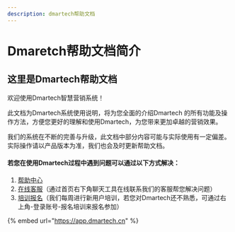 ```yaml
---
description: dmartech帮助文档
---
```


# Dmaretch帮助文档简介

## 这里是Dmartech帮助文档

欢迎使用Dmartech智慧营销系统！

此文档为Dmartech系统使用说明，将为您全面的介绍Dmartech 的所有功能及操作方法，方便您更好的理解和使用Dmartech，为您带来更加卓越的营销效果。

我们的系统在不断的完善与升级，此文档中部分内容可能与实际使用有一定偏差。实际操作请以产品版本为准，我们也会及时更新帮助文档。

#### 若您在使用Dmartech过程中遇到问题可以通过以下方式解决：

1. [帮助中心](https://doc.dmartech.cn)
2. [在线客服](https://app.dmartech.cn/)（通过首页右下角聊天工具在线联系我们的客服帮您解决问题）
3. [培训报名](https://app.dmartech.cn/)（我们每周进行新用户培训，若您对Dmartech还不熟悉，可通过右上角-登录账号-报名培训来报名参加）

{% embed url="https://app.dmartech.cn" %}



